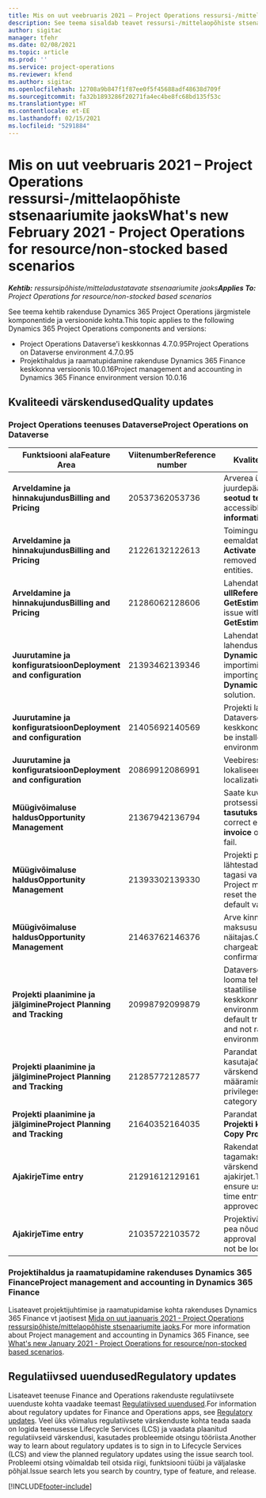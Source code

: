 ```yaml
---
title: Mis on uut veebruaris 2021 – Project Operations ressursi-/mittelaopõhiste stsenaariumite jaoks
description: See teema sisaldab teavet ressursi-/mittelaopõhiste stsenaariumite jaoks mõeldud rakenduse Project Operations 2021. aasta veebruari väljalaskes saadaolevate kvaliteedi värskenduste kohta.
author: sigitac
manager: tfehr
ms.date: 02/08/2021
ms.topic: article
ms.prod: ''
ms.service: project-operations
ms.reviewer: kfend
ms.author: sigitac
ms.openlocfilehash: 12708a9b847f1f87ee0f5f45688adf48638d709f
ms.sourcegitcommit: fa32b1893286f20271fa4ec4be8fc68bd135f53c
ms.translationtype: HT
ms.contentlocale: et-EE
ms.lasthandoff: 02/15/2021
ms.locfileid: "5291884"
---
```

# <a name="whats-new-february-2021---project-operations-for-resourcenon-stocked-based-scenarios"></a><span data-ttu-id="32798-103">Mis on uut veebruaris 2021 – Project Operations ressursi-/mittelaopõhiste stsenaariumite jaoks</span><span class="sxs-lookup"><span data-stu-id="32798-103">What's new February 2021 - Project Operations for resource/non-stocked based scenarios</span></span>

<span data-ttu-id="32798-104">_**Kehtib:** ressursipõhiste/mitteladustatavate stsenaariumite jaoks_</span><span class="sxs-lookup"><span data-stu-id="32798-104">_**Applies To:** Project Operations for resource/non-stocked based scenarios_</span></span>

<span data-ttu-id="32798-105">See teema kehtib rakenduse Dynamics 365 Project Operations järgmistele komponentide ja versioonide kohta.</span><span class="sxs-lookup"><span data-stu-id="32798-105">This topic applies to the following Dynamics 365 Project Operations components and versions:</span></span>

- <span data-ttu-id="32798-106">Project Operations Dataverse'i keskkonnas 4.7.0.95</span><span class="sxs-lookup"><span data-stu-id="32798-106">Project Operations on Dataverse environment 4.7.0.95</span></span>
- <span data-ttu-id="32798-107">Projektihaldus ja raamatupidamine rakenduse Dynamics 365 Finance keskkonna versioonis 10.0.16</span><span class="sxs-lookup"><span data-stu-id="32798-107">Project management and accounting in Dynamics 365 Finance environment version 10.0.16</span></span> 

## <a name="quality-updates"></a><span data-ttu-id="32798-108">Kvaliteedi värskendused</span><span class="sxs-lookup"><span data-stu-id="32798-108">Quality updates</span></span>

### <a name="project-operations-on-dataverse"></a><span data-ttu-id="32798-109">Project Operations teenuses Dataverse</span><span class="sxs-lookup"><span data-stu-id="32798-109">Project Operations on Dataverse</span></span>

| <span data-ttu-id="32798-110">**Funktsiooni ala**</span><span class="sxs-lookup"><span data-stu-id="32798-110">**Feature Area**</span></span> | <span data-ttu-id="32798-111">**Viitenumber**</span><span class="sxs-lookup"><span data-stu-id="32798-111">**Reference number**</span></span> | <span data-ttu-id="32798-112">**Kvaliteedi värskendus**</span><span class="sxs-lookup"><span data-stu-id="32798-112">**Quality update**</span></span> |
| --- | --- | --- |
| <span data-ttu-id="32798-113">**Arveldamine ja hinnakujundus**</span><span class="sxs-lookup"><span data-stu-id="32798-113">**Billing and Pricing**</span></span> | <span data-ttu-id="32798-114">2053736</span><span class="sxs-lookup"><span data-stu-id="32798-114">2053736</span></span> | <span data-ttu-id="32798-115">Arverea üksikasjad on nüüd juurdepääsetav jaotises **Arve** > **Arvega seotud teave**.</span><span class="sxs-lookup"><span data-stu-id="32798-115">Invoice line details are now accessible by going to **Invoice** > **Related information**.</span></span> |
| <span data-ttu-id="32798-116">**Arveldamine ja hinnakujundus**</span><span class="sxs-lookup"><span data-stu-id="32798-116">**Billing and Pricing**</span></span> | <span data-ttu-id="32798-117">2122613</span><span class="sxs-lookup"><span data-stu-id="32798-117">2122613</span></span> | <span data-ttu-id="32798-118">Toimingud **Aktiveeri** ja **Deaktiveeri** eemaldati **Hinnakirja** seose olemitelt.</span><span class="sxs-lookup"><span data-stu-id="32798-118">The **Activate** and **Deactivate** actions were removed from the **Price List** association entities.</span></span> |
| <span data-ttu-id="32798-119">**Arveldamine ja hinnakujundus**</span><span class="sxs-lookup"><span data-stu-id="32798-119">**Billing and Pricing**</span></span> | <span data-ttu-id="32798-120">2128606</span><span class="sxs-lookup"><span data-stu-id="32798-120">2128606</span></span> | <span data-ttu-id="32798-121">Lahendatud on probleem tõrkega **ullReferenceException** lisandmoodulis **GetEstimatesForProject**.</span><span class="sxs-lookup"><span data-stu-id="32798-121">Resolved the issue with **ullReferenceException** in the **GetEstimatesForProject** plug-in.</span></span> |
| <span data-ttu-id="32798-122">**Juurutamine ja konfiguratsioon**</span><span class="sxs-lookup"><span data-stu-id="32798-122">**Deployment and configuration**</span></span> | <span data-ttu-id="32798-123">2139346</span><span class="sxs-lookup"><span data-stu-id="32798-123">2139346</span></span> | <span data-ttu-id="32798-124">Lahendatud on probleem mittehallatava lahenduse **Dynamics365ProjectOperationsDualWrite** importimisega.</span><span class="sxs-lookup"><span data-stu-id="32798-124">Resolved the issue with importing unmanaged **Dynamics365ProjectOperationsDualWrite** solution.</span></span> |
| <span data-ttu-id="32798-125">**Juurutamine ja konfiguratsioon**</span><span class="sxs-lookup"><span data-stu-id="32798-125">**Deployment and configuration**</span></span> | <span data-ttu-id="32798-126">2140569</span><span class="sxs-lookup"><span data-stu-id="32798-126">2140569</span></span> | <span data-ttu-id="32798-127">Projekti lahendus ei tohi olla installitud Dataverse'i meeskondade keskkondadesse.</span><span class="sxs-lookup"><span data-stu-id="32798-127">Project solution must not be installed in the Dataverse Teams environments.</span></span> |
| <span data-ttu-id="32798-128">**Juurutamine ja konfiguratsioon**</span><span class="sxs-lookup"><span data-stu-id="32798-128">**Deployment and configuration**</span></span> | <span data-ttu-id="32798-129">2086991</span><span class="sxs-lookup"><span data-stu-id="32798-129">2086991</span></span> | <span data-ttu-id="32798-130">Veebiressursside piiratud kohandamise lokaliseerimine.</span><span class="sxs-lookup"><span data-stu-id="32798-130">Restricted customizing localization of web resources.</span></span> |
| <span data-ttu-id="32798-131">**Müügivõimaluse haldus**</span><span class="sxs-lookup"><span data-stu-id="32798-131">**Opportunity Management**</span></span> | <span data-ttu-id="32798-132">2136794</span><span class="sxs-lookup"><span data-stu-id="32798-132">2136794</span></span> | <span data-ttu-id="32798-133">Saate kuvada õige tõrketeate, kui protsessid **Arve kinnitamine** või **Arve tasutuks märkimine** nurjub.</span><span class="sxs-lookup"><span data-stu-id="32798-133">Display the correct error message when the **Confirm invoice** or **Mark invoice as paid** processes fail.</span></span> |
| <span data-ttu-id="32798-134">**Müügivõimaluse haldus**</span><span class="sxs-lookup"><span data-stu-id="32798-134">**Opportunity Management**</span></span> | <span data-ttu-id="32798-135">2139330</span><span class="sxs-lookup"><span data-stu-id="32798-135">2139330</span></span> | <span data-ttu-id="32798-136">Projekti projektijuhi muutmine ei tohi lähtestada omanikuks olevat ettevõtet tagasi vaikeväärtusele.</span><span class="sxs-lookup"><span data-stu-id="32798-136">Changing the Project manager on a project must not reset the owning company back to the default value.</span></span> |
| <span data-ttu-id="32798-137">**Müügivõimaluse haldus**</span><span class="sxs-lookup"><span data-stu-id="32798-137">**Opportunity Management**</span></span> | <span data-ttu-id="32798-138">2146376</span><span class="sxs-lookup"><span data-stu-id="32798-138">2146376</span></span> | <span data-ttu-id="32798-139">Arve kinnituselt luuakse parandatud maksusumma mittearveldatavad tegelikus näitajas.</span><span class="sxs-lookup"><span data-stu-id="32798-139">Corrected tax amount in a non-chargeable actual is created from invoice confirmation.</span></span> |
| <span data-ttu-id="32798-140">**Projekti plaanimine ja jälgimine**</span><span class="sxs-lookup"><span data-stu-id="32798-140">**Project Planning and Tracking**</span></span> | <span data-ttu-id="32798-141">2099879</span><span class="sxs-lookup"><span data-stu-id="32798-141">2099879</span></span> | <span data-ttu-id="32798-142">Dataverse'i keskkonna juurutamine peab looma tehingu vaikekategooria koos staatilise ID-ga ja mitte seda juhuslikult keskkonna kohta looma.</span><span class="sxs-lookup"><span data-stu-id="32798-142">The Dataverse environment deployment must create a default transaction category with a static ID and not randomly generate one per environment.</span></span> |
| <span data-ttu-id="32798-143">**Projekti plaanimine ja jälgimine**</span><span class="sxs-lookup"><span data-stu-id="32798-143">**Project Planning and Tracking**</span></span> | <span data-ttu-id="32798-144">2128577</span><span class="sxs-lookup"><span data-stu-id="32798-144">2128577</span></span> | <span data-ttu-id="32798-145">Parandatud on Project Service'i kasutajaõigused tehingu kategooria värskendamiseks ressursi määramisel.</span><span class="sxs-lookup"><span data-stu-id="32798-145">Fixed the Project service user privileges to update the transaction category on a resource assignment.</span></span> |
| <span data-ttu-id="32798-146">**Projekti plaanimine ja jälgimine**</span><span class="sxs-lookup"><span data-stu-id="32798-146">**Project Planning and Tracking**</span></span> | <span data-ttu-id="32798-147">2164035</span><span class="sxs-lookup"><span data-stu-id="32798-147">2164035</span></span> | <span data-ttu-id="32798-148">Parandatud on probleemid funktsiooniga **Projekti kopeerimine**.</span><span class="sxs-lookup"><span data-stu-id="32798-148">Fixed issues with the **Copy Project** function.</span></span> |
| <span data-ttu-id="32798-149">**Ajakirje**</span><span class="sxs-lookup"><span data-stu-id="32798-149">**Time entry**</span></span> | <span data-ttu-id="32798-150">2129161</span><span class="sxs-lookup"><span data-stu-id="32798-150">2129161</span></span> | <span data-ttu-id="32798-151">Rakendatakse kitsamaid piiranguid tagamaks, et kasutajad ei saaks muuta või värskendada esitatud või kinnitatud ajakirjet.</span><span class="sxs-lookup"><span data-stu-id="32798-151">Tighter restrictions are applied to ensure users can't change and update a time entry that has been submitted or approved.</span></span> |
| <span data-ttu-id="32798-152">**Ajakirje**</span><span class="sxs-lookup"><span data-stu-id="32798-152">**Time entry**</span></span> | <span data-ttu-id="32798-153">2103572</span><span class="sxs-lookup"><span data-stu-id="32798-153">2103572</span></span> | <span data-ttu-id="32798-154">Projektiväliste ajakirjete aja kinnitamine ei pea nõudma projekti kinnitaja rolli.</span><span class="sxs-lookup"><span data-stu-id="32798-154">Time approval for non-project time entries must not be looking for project approver role.</span></span> |

### <a name="project-management-and-accounting-in-dynamics-365-finance"></a><span data-ttu-id="32798-155">Projektihaldus ja raamatupidamine rakenduses Dynamics 365 Finance</span><span class="sxs-lookup"><span data-stu-id="32798-155">Project management and accounting in Dynamics 365 Finance</span></span> 

<span data-ttu-id="32798-156">Lisateavet projektijuhtimise ja raamatupidamise kohta rakenduses Dynamics 365 Finance vt jaotisest [Mida on uut jaanuaris 2021 - Project Operations ressursipõhiste/mittelaopõhiste stsenaariumite jaoks](whats-new-jan-2021-resource-based.md).</span><span class="sxs-lookup"><span data-stu-id="32798-156">For more information about Project management and accounting in Dynamics 365 Finance, see [What's new January 2021 - Project Operations for resource/non-stocked based scenarios](whats-new-jan-2021-resource-based.md).</span></span>


## <a name="regulatory-updates"></a><span data-ttu-id="32798-157">Regulatiivsed uuendused</span><span class="sxs-lookup"><span data-stu-id="32798-157">Regulatory updates</span></span>

<span data-ttu-id="32798-158">Lisateavet teenuse Finance and Operations rakenduste regulatiivsete uuenduste kohta vaadake teemast [Regulatiivsed uuendused](https://docs.microsoft.com/dynamics365/finance/localizations/regulatory-updates).</span><span class="sxs-lookup"><span data-stu-id="32798-158">For information about regulatory updates for Finance and Operations apps, see [Regulatory updates](https://docs.microsoft.com/dynamics365/finance/localizations/regulatory-updates).</span></span> <span data-ttu-id="32798-159">Veel üks võimalus regulatiivsete värskenduste kohta teada saada on logida teenusesse Lifecycle Services (LCS) ja vaadata plaanitud regulatiivseid värskendusi, kasutades probleemide otsingu tööriista.</span><span class="sxs-lookup"><span data-stu-id="32798-159">Another way to learn about regulatory updates is to sign in to Lifecycle Services (LCS) and view the planned regulatory updates using the issue search tool.</span></span> <span data-ttu-id="32798-160">Probleemi otsing võimaldab teil otsida riigi, funktsiooni tüübi ja väljalaske põhjal.</span><span class="sxs-lookup"><span data-stu-id="32798-160">Issue search lets you search by country, type of feature, and release.</span></span>


[!INCLUDE[footer-include](../includes/footer-banner.md)]